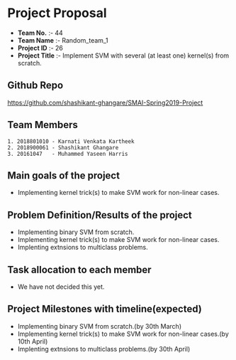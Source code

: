 
# Project Proposal 

-  **Team No.** :- 44  
-  **Team Name** :- Random_team_1  
-  **Project ID** :- 26  
-  **Project Title** :- Implement SVM with several (at least one) kernel(s) from scratch.
  
## Github Repo
https://github.com/shashikant-ghangare/SMAI-Spring2019-Project  

## Team Members 
  
    1. 2018801010 - Karnati Venkata Kartheek 
    2. 2018900061 - Shashikant Ghangare 
    3. 20161047   - Muhammed Yaseen Harris 
    
## Main goals of the project

 - Implementing kernel trick(s) to make SVM work for non-linear cases. 
 
## Problem Definition/Results of the project
 
 - Implementing binary SVM from scratch.   
 - Implementing kernel trick(s) to make SVM work for non-linear cases. 
 - Implenting extnsions to multiclass problems.
 
## Task allocation to each member

- We have not decided this yet.

## Project Milestones with timeline(expected)
- Implementing binary SVM from scratch.(by 30th March)
- Implementing kernel trick(s) to make SVM work for non-linear cases.(by 10th April)
- Implenting extnsions to multiclass problems.(by 30th April)
